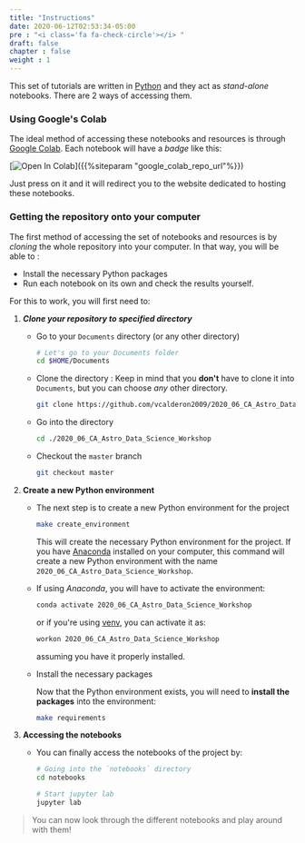 ```yaml
---
title: "Instructions"
date: 2020-06-12T02:53:34-05:00
pre : "<i class='fa fa-check-circle'></i> "
draft: false
chapter : false
weight : 1
---
```


This set of tutorials are written in [Python](https://www.python.org/)
and they act as *stand-alone* notebooks. There are 2 ways of accessing them.

### Using Google's Colab

The ideal method of accessing these notebooks and resources is through
[Google Colab](https://colab.research.google.com/). Each notebook will have
a *badge* like this:

[![Open In Colab](https://colab.research.google.com/assets/colab-badge.svg)]({{%siteparam "google_colab_repo_url"%}})


Just press on it and it will redirect you to the website dedicated to hosting
these notebooks.

### Getting the repository onto your computer

The first method of accessing the set of notebooks and resources is by
*cloning* the whole repository into your computer. In that way, you will
be able to :

- Install the necessary Python packages
- Run each notebook on its own and check the results yourself.

For this to work, you will first need to:

1. ***Clone your repository to specified directory***

    - Go to your `Documents` directory (or any other directory)

        ```bash
        # Let's go to your Documents folder
        cd $HOME/Documents
        ```

    - Clone the directory : Keep in mind that you **don't** have to clone it
      into `Documents`, but you can choose *any* other directory.

        ```bash
        git clone https://github.com/vcalderon2009/2020_06_CA_Astro_Data_Science_Workshop.git
        ```

    - Go into the directory

        ```bash
        cd ./2020_06_CA_Astro_Data_Science_Workshop
        ```

    - Checkout the `master` branch

        ```bash
        git checkout master
        ```

2. **Create a new Python environment**
    
    - The next step is to create a new Python environment for the project

        ```bash
        make create_environment
        ```

        This will create the necessary Python environment for the project.
        If you have [Anaconda](https://www.anaconda.com/) installed on your
        computer, this command will create a new Python environment with
        the name `2020_06_CA_Astro_Data_Science_Workshop`.

    - If using *Anaconda*, you will have to activate the environment:

        ```bash
        conda activate 2020_06_CA_Astro_Data_Science_Workshop
        ```

        or if you're using [venv](https://docs.python.org/3/library/venv.html),
        you can activate it as:

        ```bash
        workon 2020_06_CA_Astro_Data_Science_Workshop
        ```

        assuming you have it properly installed.

    - Install the necessary packages

        Now that the Python environment exists, you will need to
        **install the packages** into the environment:

        ```bash
        make requirements
        ```

3. **Accessing the notebooks**

    - You can finally access the notebooks of the project by:

        ```bash
        # Going into the `notebooks` directory
        cd notebooks

        # Start jupyter lab
        jupyter lab
        ```

> You can now look through the different notebooks and play around with them!
